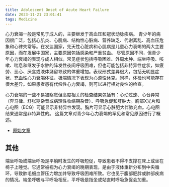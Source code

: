 ```yaml
---
title: Adolescent Onset of Acute Heart Failure
date: 2023-11-21 23:01:41
tags: Medicine
---
```


心力衰竭一般是常见于成人的，主要继发于高血压和冠状动脉疾病。 青少年的病因很广泛，包括心肌炎、心肌病、结构性心脏病、营养缺乏、代谢紊乱、高血压危象和心律失常等。在发达国家，先天性心脏病和心肌病是儿童心力衰竭的两大主要原因，而在发展中国家，主要原因包括感染和严重贫血。 尽管原因不同，但青少年心力衰竭的表现与成人相似。常见症状包括呼吸困难、外周水肿、端坐呼吸、咳嗽、喘息和继发于水肿的阵发性夜间呼吸困难，但也可能包括非特异性症状，如疲劳、恶心、厌食或液体潴留导致的体重增加。表现形式差异很大，包括无明显症状、充血性心力衰竭体征，极端情况下表现为心源性休克。同样，体检也可能存在很大差异。如果患者患有代偿性心力衰竭，则可以进行相对良性的检查。

心力衰竭的一些不易被察觉但高度相关的检查结果包括有：心动过速、心音异常（奔马律、舒张期杂音或病理性收缩期杂音）、呼吸急促和肝肿大。胸部X光片和心电图（ECG）可能显示非特异性发现。胸片可显示心脏肥大伴肺充血。心电图结果通常是非特异性的。 这篇文章对青少年心力衰竭的罕见和常见原因进行了概述。


- [原始文章](/papers/Approach%20to%20Idiopathic%20Anaphylaxis%20in%20Adolescents.pdf)

## 其他

端坐呼吸或端坐呼吸是平躺时发生的呼吸短促，导致患者不得不支撑在床上或坐在椅子上睡觉。它通常被视为心力衰竭的晚期表现，是由于液体重新分布到中央循环，导致肺毛细血管压力增加并导致呼吸困难所致。它也见于腹部肥胖或肺部疾病的情况。端坐呼吸与平呼吸相反，平呼吸是指坐或站直时呼吸急促会加重。